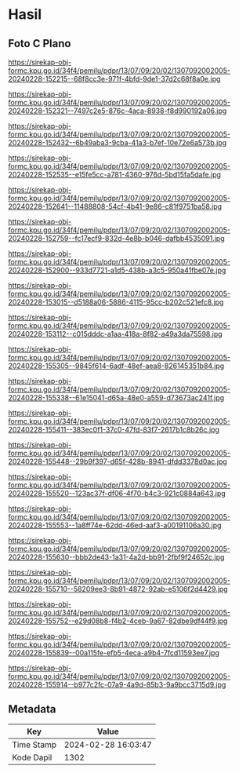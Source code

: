 # Hasil

## Foto C Plano

https://sirekap-obj-formc.kpu.go.id/34f4/pemilu/pdpr/13/07/09/20/02/1307092002005-20240228-152215--68f8cc3e-971f-4bfd-9de1-37d2c68f8a0e.jpg

https://sirekap-obj-formc.kpu.go.id/34f4/pemilu/pdpr/13/07/09/20/02/1307092002005-20240228-152321--7497c2e5-876c-4aca-8938-f8d990192a06.jpg

https://sirekap-obj-formc.kpu.go.id/34f4/pemilu/pdpr/13/07/09/20/02/1307092002005-20240228-152432--6b49aba3-9cba-41a3-b7ef-10e72e6a573b.jpg

https://sirekap-obj-formc.kpu.go.id/34f4/pemilu/pdpr/13/07/09/20/02/1307092002005-20240228-152535--e15fe5cc-a781-4360-976d-5bd15fa5dafe.jpg

https://sirekap-obj-formc.kpu.go.id/34f4/pemilu/pdpr/13/07/09/20/02/1307092002005-20240228-152641--11488808-54cf-4b41-9e86-c81f9751ba58.jpg

https://sirekap-obj-formc.kpu.go.id/34f4/pemilu/pdpr/13/07/09/20/02/1307092002005-20240228-152759--fc17ecf9-832d-4e8b-b046-dafbb4535091.jpg

https://sirekap-obj-formc.kpu.go.id/34f4/pemilu/pdpr/13/07/09/20/02/1307092002005-20240228-152900--933d7721-a1d5-438b-a3c5-950a41fbe07e.jpg

https://sirekap-obj-formc.kpu.go.id/34f4/pemilu/pdpr/13/07/09/20/02/1307092002005-20240228-153015--d5188a06-5886-4115-95cc-b202c521efc8.jpg

https://sirekap-obj-formc.kpu.go.id/34f4/pemilu/pdpr/13/07/09/20/02/1307092002005-20240228-153112--c015dddc-a1aa-418a-8f82-a49a3da75598.jpg

https://sirekap-obj-formc.kpu.go.id/34f4/pemilu/pdpr/13/07/09/20/02/1307092002005-20240228-155305--9845f614-6adf-48ef-aea8-826145351b84.jpg

https://sirekap-obj-formc.kpu.go.id/34f4/pemilu/pdpr/13/07/09/20/02/1307092002005-20240228-155338--61e15041-d65a-48e0-a559-d73673ac241f.jpg

https://sirekap-obj-formc.kpu.go.id/34f4/pemilu/pdpr/13/07/09/20/02/1307092002005-20240228-155411--383ec0f1-37c0-47fd-83f7-2617b1c8b26c.jpg

https://sirekap-obj-formc.kpu.go.id/34f4/pemilu/pdpr/13/07/09/20/02/1307092002005-20240228-155448--29b9f397-d65f-428b-8941-dfdd3378d0ac.jpg

https://sirekap-obj-formc.kpu.go.id/34f4/pemilu/pdpr/13/07/09/20/02/1307092002005-20240228-155520--123ac37f-df06-4f70-b4c3-921c0884a643.jpg

https://sirekap-obj-formc.kpu.go.id/34f4/pemilu/pdpr/13/07/09/20/02/1307092002005-20240228-155553--1a8ff74e-62dd-46ed-aaf3-a00191106a30.jpg

https://sirekap-obj-formc.kpu.go.id/34f4/pemilu/pdpr/13/07/09/20/02/1307092002005-20240228-155630--bbb2de43-1a31-4a2d-bb91-2fbf9f24652c.jpg

https://sirekap-obj-formc.kpu.go.id/34f4/pemilu/pdpr/13/07/09/20/02/1307092002005-20240228-155710--58209ee3-8b91-4872-92ab-e5106f2d4429.jpg

https://sirekap-obj-formc.kpu.go.id/34f4/pemilu/pdpr/13/07/09/20/02/1307092002005-20240228-155752--e29d08b8-f4b2-4ceb-9a67-82dbe9df44f9.jpg

https://sirekap-obj-formc.kpu.go.id/34f4/pemilu/pdpr/13/07/09/20/02/1307092002005-20240228-155839--00a115fe-efb5-4eca-a9b4-7fcd11593ee7.jpg

https://sirekap-obj-formc.kpu.go.id/34f4/pemilu/pdpr/13/07/09/20/02/1307092002005-20240228-155914--b977c2fc-07a9-4a9d-85b3-9a9bcc3715d9.jpg


## Metadata

| Key        | Value               |
| ---------- | ------------------- |
| Time Stamp | 2024-02-28 16:03:47 |
| Kode Dapil | 1302                |



